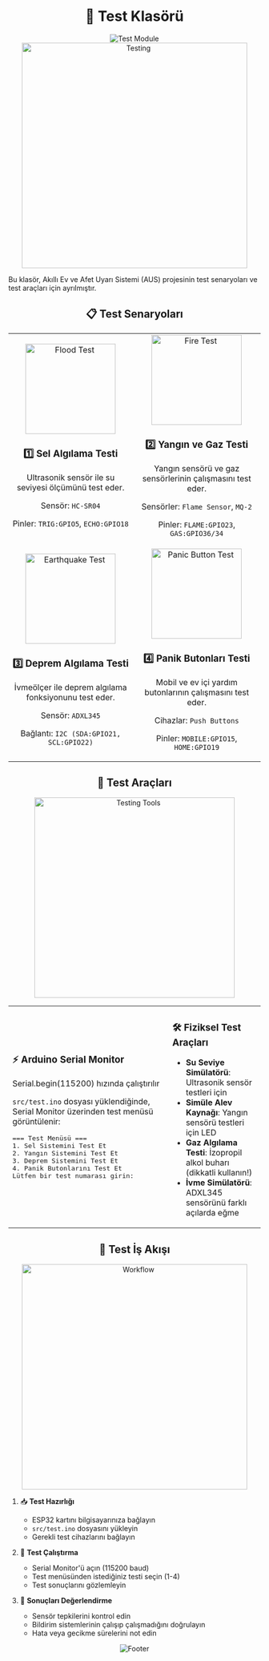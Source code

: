 # <div align="center">🧪 Test Klasörü</div>

<div align="center">
  <img src="https://capsule-render.vercel.app/api?type=waving&color=0891b2&height=120&section=header&text=AUS%20Test%20Modülü&fontSize=30&fontColor=ffffff&animation=fadeIn&fontAlignY=25" alt="Test Module" />
</div>

<div align="center">
  <img src="https://media.giphy.com/media/xT9IgzoKnwFNmISR8I/giphy.gif" alt="Testing" width="450" />
</div>

Bu klasör, Akıllı Ev ve Afet Uyarı Sistemi (AUS) projesinin test senaryoları ve test araçları için ayrılmıştır.

## <div align="center">📋 Test Senaryoları</div>

<div align="center">
  <table>
    <tr>
      <td align="center">
        <img src="https://media.giphy.com/media/X0oEvTEdLj2YU/giphy.gif" alt="Flood Test" width="180"/>
        <h3>1️⃣ Sel Algılama Testi</h3>
        <p>Ultrasonik sensör ile su seviyesi ölçümünü test eder.</p>
        <p>Sensör: <code>HC-SR04</code></p>
        <p>Pinler: <code>TRIG:GPIO5</code>, <code>ECHO:GPIO18</code></p>
      </td>
      <td align="center">
        <img src="https://media.giphy.com/media/3o7TKSjRrfIPjeiVyM/giphy.gif" alt="Fire Test" width="180"/>
        <h3>2️⃣ Yangın ve Gaz Testi</h3>
        <p>Yangın sensörü ve gaz sensörlerinin çalışmasını test eder.</p>
        <p>Sensörler: <code>Flame Sensor</code>, <code>MQ-2</code></p>
        <p>Pinler: <code>FLAME:GPIO23</code>, <code>GAS:GPIO36/34</code></p>
      </td>
    </tr>
    <tr>
      <td align="center">
        <img src="https://media.giphy.com/media/xT0xenCpqBGBvM2fFC/giphy.gif" alt="Earthquake Test" width="180"/>
        <h3>3️⃣ Deprem Algılama Testi</h3>
        <p>İvmeölçer ile deprem algılama fonksiyonunu test eder.</p>
        <p>Sensör: <code>ADXL345</code></p>
        <p>Bağlantı: <code>I2C (SDA:GPIO21, SCL:GPIO22)</code></p>
      </td>
      <td align="center">
        <img src="https://media.giphy.com/media/mRh4cLIYhrs9G/giphy.gif" alt="Panic Button Test" width="180"/>
        <h3>4️⃣ Panik Butonları Testi</h3>
        <p>Mobil ve ev içi yardım butonlarının çalışmasını test eder.</p>
        <p>Cihazlar: <code>Push Buttons</code></p>
        <p>Pinler: <code>MOBILE:GPIO15</code>, <code>HOME:GPIO19</code></p>
      </td>
    </tr>
  </table>
</div>

## <div align="center">🔧 Test Araçları</div>

<div align="center">
  <img src="https://media.giphy.com/media/VDGKJDJT64O5cHttaU/giphy.gif" alt="Testing Tools" width="400" />
</div>

<div align="center">
  <table>
    <tr>
      <td>
        <h3>⚡ Arduino Serial Monitor</h3>
        <p>Serial.begin(115200) hızında çalıştırılır</p>
        <p><code>src/test.ino</code> dosyası yüklendiğinde, Serial Monitor üzerinden test menüsü görüntülenir:</p>
        <pre>
=== Test Menüsü ===
1. Sel Sistemini Test Et
2. Yangın Sistemini Test Et
3. Deprem Sistemini Test Et
4. Panik Butonlarını Test Et
Lütfen bir test numarası girin:
        </pre>
      </td>
      <td>
        <h3>🛠️ Fiziksel Test Araçları</h3>
        <ul>
          <li><b>Su Seviye Simülatörü</b>: Ultrasonik sensör testleri için</li>
          <li><b>Simüle Alev Kaynağı</b>: Yangın sensörü testleri için LED</li>
          <li><b>Gaz Algılama Testi</b>: İzopropil alkol buharı (dikkatli kullanın!)</li>
          <li><b>İvme Simülatörü</b>: ADXL345 sensörünü farklı açılarda eğme</li>
        </ul>
      </td>
    </tr>
  </table>
</div>

## <div align="center">🔄 Test İş Akışı</div>

<div align="center">
  <img src="https://media.giphy.com/media/3ohs4gux2zjc5OtjFe/giphy.gif" alt="Workflow" width="450" />
</div>

1. 📥 **Test Hazırlığı**
   - ESP32 kartını bilgisayarınıza bağlayın
   - `src/test.ino` dosyasını yükleyin
   - Gerekli test cihazlarını bağlayın

2. 🧪 **Test Çalıştırma**
   - Serial Monitor'ü açın (115200 baud)
   - Test menüsünden istediğiniz testi seçin (1-4)
   - Test sonuçlarını gözlemleyin

3. 📝 **Sonuçları Değerlendirme**
   - Sensör tepkilerini kontrol edin
   - Bildirim sistemlerinin çalışıp çalışmadığını doğrulayın
   - Hata veya gecikme sürelerini not edin

<div align="center">
  <img src="https://capsule-render.vercel.app/api?type=waving&color=0891b2&height=100&section=footer&fontSize=18&fontColor=ffffff&animation=fadeIn" alt="Footer" />
</div> 
